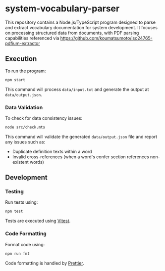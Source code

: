 # system-vocabulary-parser

This repository contains a Node.js/TypeScript program designed to parse and extract vocabulary documentation for system development. It focuses on processing structured data from documents, with PDF parsing capabilities referenced via https://github.com/koumatsumoto/iso24765-pdfium-extractor

## Execution

To run the program:

```bash
npm start
```

This command will process `data/input.txt` and generate the output at `data/output.json`.

### Data Validation

To check for data consistency issues:

```bash
node src/check.mts
```

This command will validate the generated `data/output.json` file and report any issues such as:

- Duplicate definition texts within a word
- Invalid cross-references (when a word's confer section references non-existent words)

## Development

### Testing

Run tests using:

```bash
npm test
```

Tests are executed using [Vitest](https://vitest.dev/).

### Code Formatting

Format code using:

```bash
npm run fmt
```

Code formatting is handled by [Prettier](https://prettier.io/).
